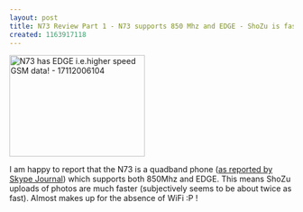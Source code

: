 ```yaml
---
layout: post
title: N73 Review Part 1 - N73 supports 850 Mhz and EDGE - ShoZu is faster!
created: 1163917118
---
```

<p> <a href="http://www.flickr.com/photos/roland/299902250/" title="N73 supports EDGE which means faster flickr photo uploading!"><img src="http://static.flickr.com/120/299902250_f7ed4a799c_m.jpg" alt="N73 has EDGE i.e.higher speed GSM data! - 17112006104" width="240" height="180" /></a> </p><p> I am happy to report that the N73 is a quadband phone (<a href="http://www.skypejournal.com/blog/archives/2006/11/gsm_850_mhz_band_not_to_be_overlooked.php#comments">as reported by Skype Journal</a>) which supports both 850Mhz and EDGE. This means ShoZu uploads of photos are much faster (subjectively seems to be about twice as fast). Almost makes up for the absence of WiFi :P ! </p>
